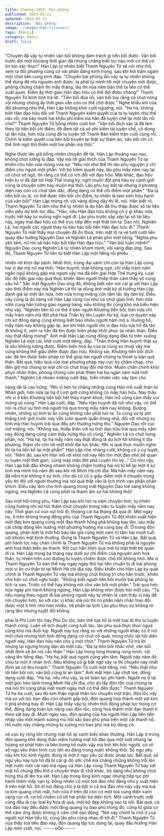 ```yaml
---
title: Chương 1859: Bái phỏng
published: 2025-05-22
updated: 2025-05-22
description: 'Bái phỏng'
image: '/images/han-li/cover/'
tags: [HanLi]
category: HanLi
draft: false
---
```


"Chuyện đã vậy tự nhiên vãn bối không dám trách gì tiền bối
được. Vãn bối trước đợi một khoảng thời gian đã nhưng chẳng
biết lúc nào mới có thể có tin tức xác thực!"
Hàn Lập tự nhiên biết Thanh Nguyên Tử sẽ nói như thế, xem ra
đối phương cũng có vài phần đáng kính trọng, sau khi hơi trầm
ngâm một chút liền cung kính đáp.
"Chuyến bái phỏng lần này ta tự nhiên không thể dùng đệ nhị
nguyên anh được, ta phải tự mình tới một chuyến mới được,
phỏng chừng chậm thì mấy tháng, lâu thì nửa năm bản thể ta liền
có thể xuất quan. Điểm ấy thời gian Hàn đạo hữu có thể đợi được
chăng!"
Thanh Nguyên Tử bình tĩnh trả lời.
"Tiền bối đùa rồi, vãn bối tuy rằng có chút nóng vội nhưng chừng
ấy thời gian vẫn còn có thể chờ được."
Nghe khẩu khí của đối phương như thế, Hàn Lập không khỏi cười
ngượng, nói.
"Ha hả, không biết Hàn đạo hữu đối với Thanh Nguyên kiếm
quyết của ta tu luyện như thế nào rồi, mà bảy mươi hai khẩu phi
kiếm kia hẳn đã luyện chế lại một lần rồi chứ?"
Thanh Nguyên Tử bỗng nhiên cười hỏi.
"Vãn bối đích xác là đã làm theo lời tiền bối chỉ điểm, đã đem tất
cả số phi kiếm tái luyện chế, cô đọng lại lần nữa, hơn nữa cũng
đã tu luyện tới Thanh Bàn kiếm trận cuối cùng rồi. Chính là kiếm
quyết của tiền bối truyền lại thật sự thâm ảo, vãn bối chỉ có thể
lĩnh ngộ thô thiển một hai phần mà thôi."

Nghe được lão giả bỗng nhiên chuyển đề tài, Hàn Lập thoáng nao
nao, không chút lưỡng lự đáp.
Vậy mà lời giải thích của Thanh Nguyên Tử lại khiến cho hắn vừa
mừng vừa sợ:
"Nếu nói như thế thì lão phu nguyện ý chỉ điểm cho ngươi một
phần. Với bộ kiếm quyết này, lão phu mấy năm nay lại có chút sở
ngộ, tin rằng có thể có ích đối với đạo hữu. Mặt khác, đạo hữu
hiện tu vi đã đạt tới Hợp Thể trung kỳ, nghĩ muốn đột phá hậu kỳ
cảnh giới cũng là chuyện sớm hay muộn mà thôi. Lão phu tuy bất
tài nhưng ở phương diện này còn có chút tâm đắc, đồng dạng có
thể chỉ điểm một phần."
"Đa tạ tiền bối ưu ái, có thể được tiền bối chỉ điểm, tự nhiên là tam
sinh hữu hạnh của vãn bối!"
Hàn Lập mừng rỡ, vội vàng đứng dậy thi lễ, nói.
Hắn biết rõ, Thanh Nguyên Tử làm như thế tự nhiên là do hắn đã
thu thập được số tài liệu viễn siêu dự tính lúc đầu.
"Hảo, nếu Hàn đạo hữu không có ý gì khác nữa, trước hết hãy lui
xuống nghỉ ngơi đi. Lão phu trước sắp xếp lại số tài liệu này, ngày
mai đạo hữu có thể trực tiếp đến mật thất tìm ta. Dao nhi, Nghiên
Lệ, hai người các ngươi thay ta hảo hảo bồi tiến Hàn đạo hữu đi."
Thanh Nguyên Tử mắt thấy mọi chuyện đã ổn thoả, trên mặt lộ ra
vẻ tươi cười liền quay đầu hướng Nguyên Dao và Nghiên Lệ
phân phó một tiếng.
"Nghĩa phụ yên tâm, nữ nhi sẽ hảo hảo bồi tiếp Hàn đạo hữu."
"Vãn bối tuân mệnh!"
Nguyên Dao cùng Nghiên Lệ tự nhiên khom mình, vội vàng đáp
ứng.
Sau đó, Thanh Nguyên Tử liền từ biệt Hàn Lập một tiếng rồi phiêu

nhiên rời khỏi đại sảnh.
Nhất thời, trong đại sảnh chỉ còn lại Hàn Lập cùng hai vị đại mỹ
nữ mà thôi.
"Hàn huynh, thật không ngờ, chỉ mấy trăm năm ngắn ngủi không
gặp mà ngươi vậy mà đã tiến giai Hợp Thể trung kỳ. Loại tốc độ
tiến giai này quả thực khiến đám người thiếp thân cảm thấy vô
cùng xấu hổ."
Sắc mặt Nguyên Dao ửng đỏ, không biết nên nói cái gì với Hàn
Lập vào thời điểm này mà Nghiên Lệ thì lại dùng ánh mắt kỳ dị
hướng Hàn Lập đánh giá lại một lần nữa, hơn nữa trong miệng
còn tấm tắc lấy làm kỳ.
Điều này cũng là do nàng với Hàn Lập cũng coi như có chút giao
tình, hơn nữa sớm cùng hắn tương giao ngang hàng, nếu không
thì cũng khó mà biểu hiện như vậy.
"Nghiên tiên tử có thể ở bên người Khương tiền bối, hơn nữa chỉ
mấy trăm năm mà đột phá Hoá Thần kỳ lên Luyện Hư kỳ, loại cơ
duyên này chỉ sợ đồng dạng cũng không biết bao nhiêu người
hâm mộ a. Huống hồ, mấy năm nay không gặp lại, âm khí trên
người nhị vị đạo hữu tựa hồ đã tán đi không ít, xem ra hẳn đã tìm
được biện pháp khôi phục lại nhân thân. Điều này thật đáng
mừng!"
Ánh mắt Hàn Lập cũng đồng dạng đảo từ trên xuống Nghiên Lệ
một cái, khẽ cười một tiếng, đáp.
"Thần thông Hàn huynh thật sự là sâu không lường được. Điểm
biến hoá ấy của ta cùng sư muội vậy mà cũng không thể giấu
diếm được đạo hữu. Không sai, Khương tiền bối đích xác đã tìm
được biện pháp có thể giúp hai người chúng ta thoát ly bán quỷ
thân. Bất quá, hiệu quả của loại phương pháp này cực kỳ chậm
chạp, cho đến giờ mà chúng ta mới chỉ có chút thay đổi mà thôi.
Muốn chân chính khôi phục nhân thân, phỏng chừng còn phải
thêm hai ba ngàn năm nữa mới thành."
Nghiên Lệ nhoẻn miệng cười đáp, hiển nhiên việc này làm cho

nàng rất là cao hứng.
"Nhị vị tiên tử chẳng những cùng Hàn mỗ xuất thân từ Nhân giới,
hơn nữa tại hạ ở Linh giới cũng không có mấy hảo hữu. Nay thấy
nhị vị ở bên Khương tiền bối hết thảy mạnh khoẻ, Hàn mỗ cũng
cảm thấy vui mừng vô cùng."
Hàn Lập cười, đáp.
"Nếu Hàn huynh đã nói như vậy, có thể nói ra chút sự tình mà
ngươi trả qua trong mấy năm nay không. Đương nhiên, những sự
tình bí ẩn cũng không cần phải nói ra. Ta cùng sư tỷ phi thăng
Linh giới trước nay vẫn luôn quanh quẩn trong nhà, đối với nhưng
sự tình mà Hàn huynh trải qua đều phi thường hứng thú."
Nguyên Dao rốt cục mở miệng, nói.
"Không sai, thiếp thân với sự tình đạo hữu trải qua mấy năm nay
đồng dạng cũng cảm thấy hứng thú vô cùng."
Nghiên Lệ có chút hưng phấn, nói.
"Ha hả, tại hạ mấy năm nay thật đúng là du lịch tới không ít địa
phương, thậm chí còn tới một khối đại lục khác. Nhị vị quả thực
muốn nghe thì tạ hạ liền kể lại một phần!"
Hàn Lập nhẹ nhàng cười, không có ý cự tuyệt, nói.
"Năm đó, sau khi Hàn mỗ rời khỏi nơi này liền tìm một đảo nhỏ bế
quan tu luyện một thời gian, cũng may mắn đột phá Luyện Hư
kỳ..."
Cứ như vậy, Hàn Lập bắt đầu không nhanh không chậm hướng
hai nữ tử kể lại một ít sự tình mà mình trả năm đó sau khi rời
Minh Hà chi địa. Mà hắn mấy năm nay đã nếm trải không ít sự
tình, cho dù có cố ý giấu diếm một ít chuyện trọng yếu thì đối với
người thường mà nói quả thật vẫn là lịch trình vạn phần phấn
khích. Điều này làm cho tinh quang trong mắt Nguyên Dao loé
sáng không ngừng, mà Nghiên Lệ cũng phát ra thanh âm sợ hãi
không thôi!

Sau một hồi công phu, Hàn Lập sau khi nói ra năm chuyện tình,
tự nhiên cũng hướng nhị nữ hỏi thăm chút chuyện trong việc tu
luyện mấy năm nay này.
Thời gian cứ vùn vụt trôi đi, thoáng cái ba tháng đã qua đi.
Một ngày nọ, ở trên không trung động phủ của Thanh Nguyên Tử
đột nhiên xuất hiện một đạo kim quang cùng một đạo thanh hồng
phá không bay lên, sau mấy cái chớp động liền hướng một
phương hướng mà cùng bay đi.
Ở trong độn quang, phân biệt là một hôi bào lão giả cùng một
nam tử tầm hai mươi tuổi với khuôn mặt bình thường.
Đúng là Thanh Nguyên Tử và Hàn Lập.
Bất quá, phi hành lúc này chân chính là Thanh Nguyên Tử mà
không phải là nguyên anh hoá thân biến ảo thành.
Rốt cục hắn hôm qua mới từ mật thất bế quan đi ra.
Hàn Lập trong ba tháng này dưới sự chỉ điểm của nguyên anh
hoá thân, tự nhiên trên con đường tu luyện chiếm được chỗ tốt
không nhỏ. Mà vị Thanh Nguyên Tử bản thể này ngay ngày thứ
hai liền chuẩn bị đi bái phỏng một vị ẩn cư thần bí tại Minh Hà chi
địa này. Điều khiến cho Hàn Lập kỳ quái chính là Thanh Nguyên
Tử vậy mà không chút thông tri cho hắn trước, khiến cho hắn có
chút nghi hoặc.
"Không biết người tiền bối muốn bái phỏng lai lịch ra sao. Trước
có thể hay không nói cho vãn bối một phần."
Trải qua hơn nửa ngày phi hành không ngừng, Hàn Lập không
nhịn được hỏi một câu.
"Ta nếu mang theo ngươi đi bái phỏng người này tự nhiên là cảm
thấy vị này dễ nói chuyện hơn, so với các vị khác mà nói thì có
phần nắm chắc trao đổi được một ít linh nhũ hơn nhiều. Về phần
lai lịch! Lão phu thực sự không rõ ràng lắm nhưng tuyệt đối không

phải là Phi Linh tộc hay Phù Du tộc, bản thể tựa hồ là một loại dị
thú tu luyện thành công. Luận về lịch duyệt cùng tuổi tác, lão phu
quả thực thúc ngựa cũng khó mà đuổi kịp. Người nay tuy rằng so
với những người khác có ít nói một chút nhưng tính tình đồng
dạng có chút cổ quái, trong chốc lát hội diện người này, Hàn đạo
hữu nên chú ý một chút."
Thanh Nguyên Tử trả lời nhưng lại ngưng trọng dặn dò một câu.
"Đa tạ tiền bối nhắc nhở, vãn bối nhất định sẽ ăn nói cẩn thận."
Hàn Lập trong lòng thoáng rùng mình, vội vàng lên tiếng đáp.
"Ha ha, bất quá ngươi cũng yên tâm. Người này năm đó chịu ta
một ít nhân tình. Nếu không có gì bất ngờ xảy ra thì chuyến này
nhất định sẽ có thu hoạch."
Thanh Nguyên Tử cười một tiếng, nói.
"Nếu thật như lời tiền bối nói, vãn bối cũng là an tâm."
Ánh mắt Hàn Lập chợt loé, đồng dạng cười đáp.
"Ha ha, nếu như vậy, ta sẽ toàn lực phi hành. Người nọ ở tại một
góc hẻo lánh trong Minh Hà chi địa, cho dù lấy độn tốc của chúng
ta mà nói thì cũng phải mất mười ngày mới có thể đến được."
Thanh Nguyên Tử ha ha cười, sau đó kim thân ngoài thân lưu
chuyển một trận, độn tốc vậy mà so với lúc ban đầu còn nhanh
gấp bội, độn quang hoá thành một sợi kim ti phá không bay đi.
Hàn Lập thấy vậy tự nhiên thôi động pháp lực trong cơ thể, đồng
dạng toàn lực nâng cao độn tốc, cũng hoá thành một đạo thanh ti
theo sát bay đi.
Mười ngày sau, độn quang của hai người Hàn Lập liền tiến nhập
vào một mảnh sương mù hôi sắc bao phủ phía trên một cái thanh
hồ.
Hồ nước này chẳng những bị sương mù bao phủ mà bộ dáng có

vẻ cực kỳ rộng lớn nhưng mặt hồ lại xanh biếc khác thường.
Hàn Lập ở trong độn quang khẽ dùng thần niệm hướng mặt hồ
đảo qua một lượt nhưng lại hoảng sợ phát hiện ra bên trong hồ
nước vậy mà linh khí bức người, có vô số ngư yêu thân hình cực
lớn du đãng trong nước không thôi.
Số ngư yêu này khí tức kinh người, đúng là một ít ngư yêu có
được pháp lực.
Bất quá, số ngư yêu này tựa hồ đã bị cái gì đó ước chế mà chẳng
những không trồi lên mặt nước một cái nào mà ngay cả Hàn Lập
cùng Thanh Nguyên Tử bay sát mặt hồ chúng đều thờ ơ chuyển
thân đi chỗ khác, bộ dáng như không chút hứng thú đi lên tra xét.
Hàn Lập trong lòng kinh ngạc nhưng tiếp tục phi hành thêm mấy
vạn lý, bỗng nhiên có một toà đảo nhỏ đáng chú ý xuất hiện ở
trên mặt hồ.
Sở dĩ nói đáng chú ý là bởi vì cả toà đảo nhỏ này vậy mà toả ra
kim quang chói mắt, hơn nữa ở trên đó còn có một toà cung điện
xanh vàng rực rỡ, cơ hồ chiếm cứ tới hai phần ba diện tích.
Một cảnh trước mắt cũng đều là các loại kỳ hoa dị quả, một bộ
đẹp không sao tả nổi. Bất quá, cả toà đảo này đều được một tầng
quang vụ bao phủ trong đó, cũng từ giữa có thể cảm ứng được
không ít cấm chế dao động.
"Nơi này chính là chỗ ở của người nọ! Hàn tiểu tử, cùng lão phu
cùng nhau đi tới đi."
Thanh Nguyên Tử vừa thấy toà tiểu đảo này, độn quang lập tức
dừng lại, quay đầu hướng Hàn Lập mỉm cười, nói.
------oOo------
